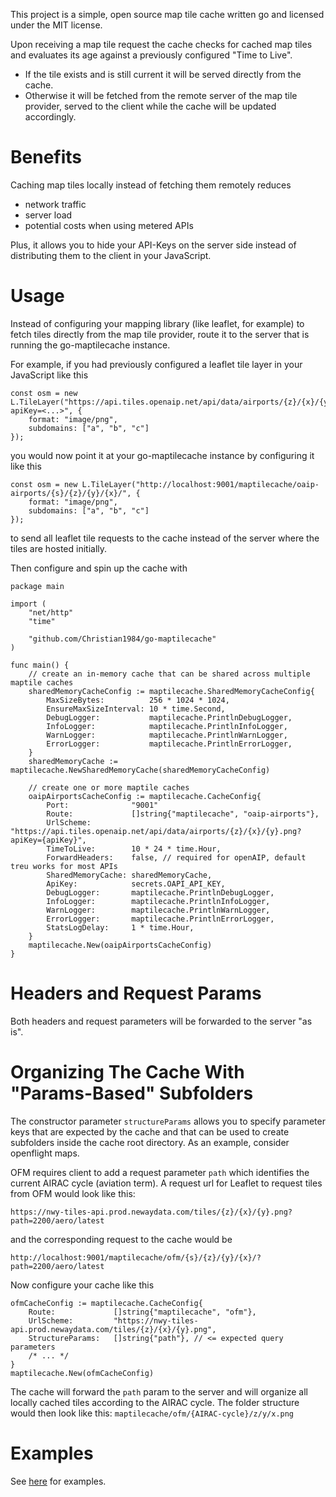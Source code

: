 This project is a simple, open source map tile cache written go and licensed under the MIT license.

Upon receiving a map tile request the cache checks for cached map tiles and evaluates its age against a previously configured "Time to Live".

- If the tile exists and is still current it will be served directly from the cache.
- Otherwise it will be fetched from the remote server of the map tile provider, served to the client while the cache will be updated accordingly.

# Benefits

Caching map tiles locally instead of fetching them remotely reduces

- network traffic
- server load
- potential costs when using metered APIs

Plus, it allows you to hide your API-Keys on the server side instead of distributing them to the client in your JavaScript.

# Usage

Instead of configuring your mapping library (like leaflet, for example) to fetch tiles directly from the map tile provider, route it to the server that is running the go-maptilecache instance.

For example, if you had previously configured a leaflet tile layer in your JavaScript like this

```
const osm = new L.TileLayer("https://api.tiles.openaip.net/api/data/airports/{z}/{x}/{y}.png?apiKey=<...>", {
    format: "image/png",
    subdomains: ["a", "b", "c"]
});
```

you would now point it at your go-maptilecache instance by configuring it like this

```
const osm = new L.TileLayer("http://localhost:9001/maptilecache/oaip-airports/{s}/{z}/{y}/{x}/", {
    format: "image/png",
    subdomains: ["a", "b", "c"]
});
```

to send all leaflet tile requests to the cache instead of the server where the tiles are hosted initially. 

Then configure and spin up the cache with

```
package main

import (
    "net/http"
    "time"

    "github.com/Christian1984/go-maptilecache"
)

func main() {
    // create an in-memory cache that can be shared across multiple maptile caches
	sharedMemoryCacheConfig := maptilecache.SharedMemoryCacheConfig{
		MaxSizeBytes:          256 * 1024 * 1024,
		EnsureMaxSizeInterval: 10 * time.Second,
		DebugLogger:           maptilecache.PrintlnDebugLogger,
		InfoLogger:            maptilecache.PrintlnInfoLogger,
		WarnLogger:            maptilecache.PrintlnWarnLogger,
		ErrorLogger:           maptilecache.PrintlnErrorLogger,
	}
	sharedMemoryCache := maptilecache.NewSharedMemoryCache(sharedMemoryCacheConfig)

    // create one or more maptile caches
	oaipAirportsCacheConfig := maptilecache.CacheConfig{
		Port:              "9001"
		Route:             []string{"maptilecache", "oaip-airports"},
		UrlScheme:         "https://api.tiles.openaip.net/api/data/airports/{z}/{x}/{y}.png?apiKey={apiKey}",
		TimeToLive:        10 * 24 * time.Hour,
		ForwardHeaders:    false, // required for openAIP, default treu works for most APIs
		SharedMemoryCache: sharedMemoryCache,
		ApiKey:            secrets.OAPI_API_KEY,
		DebugLogger:       maptilecache.PrintlnDebugLogger,
		InfoLogger:        maptilecache.PrintlnInfoLogger,
		WarnLogger:        maptilecache.PrintlnWarnLogger,
		ErrorLogger:       maptilecache.PrintlnErrorLogger,
		StatsLogDelay:     1 * time.Hour,
	}
	maptilecache.New(oaipAirportsCacheConfig)
}

```

# Headers and Request Params

Both headers and request parameters will be forwarded to the server "as is".

# Organizing The Cache With "Params-Based" Subfolders

The constructor parameter `structureParams` allows you to specify parameter keys that are expected by the cache and that can be used to create subfolders inside the cache root directory. As an example, consider openflight maps.

OFM requires client to add a request parameter `path` which identifies the current AIRAC cycle (aviation term). A request url for Leaflet to request tiles from OFM would look like this:

```
https://nwy-tiles-api.prod.newaydata.com/tiles/{z}/{x}/{y}.png?path=2200/aero/latest
```

and the corresponding request to the cache would be

```
http://localhost:9001/maptilecache/ofm/{s}/{z}/{y}/{x}/?path=2200/aero/latest
```

Now configure your cache like this

```
ofmCacheConfig := maptilecache.CacheConfig{
	Route:             []string{"maptilecache", "ofm"},
	UrlScheme:         "https://nwy-tiles-api.prod.newaydata.com/tiles/{z}/{x}/{y}.png",
    StructureParams:   []string{"path"}, // <= expected query parameters
    /* ... */
}
maptilecache.New(ofmCacheConfig)
```

The cache will forward the `path` param to the server and will organize all locally cached tiles according to the AIRAC cycle. The folder structure would then look like this: `maptilecache/ofm/{AIRAC-cycle}/z/y/x.png`

# Examples

See [here](https://github.com/Christian1984/go-maptilecache/tree/master/example) for examples.